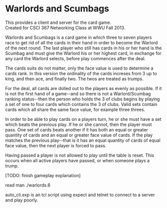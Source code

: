Warlords and Scumbags
========
 This provides a client and server for the card game.  
Created for CSCI 367 Networking Class at WWU Fall 2013.

Warlords and Scumbags is a card game in which three to seven players race to get rid of all the cards in their hand in order to become the Warlord of the next round. The last player who still has cards in his or her hand is the Scumbag and must give the Warlord his or her highest card, in exchange for any card the Warlord selects, before play commences after the deal.

The cards suits do not matter, only the face value is used to determine a cards rank. In this version  the ordinality of the cards increses from 3 up to king, and then ace, and finally two. The twos are treated as trumps.

For the deal, all cards are dolled out to the players as evenly as possible. If it is not the first hand of a game--and so there is not a Warlord/Scumbag ranking status--then the person who holds the 3 of clubs begins by playing a set of one to four cards which contains the 3 of clubs. Valid sets contain cards which all share the same face value, for example three threes.

In order to be able to play cards on a players turn, he or she must have a set which beats the previous play. If he or she cannot, then the player must pass. One set of cards beats another if it has both an equal or greater quantity of cards and an equal or greater face value of cards. If the play matches the previous play--that is it has an equal quantity of cards of equal face value, then the next player is forced to pass.

Having passed a player is not allowed to play until the table is reset. This occurs when all active players have passed, or when someone plays a trump.

[TODO: finish gameplay explanation]


read man ./warlords.6

auto_cli.exp is an tcl script using expect and telnet to connect to a server and play poorly.
